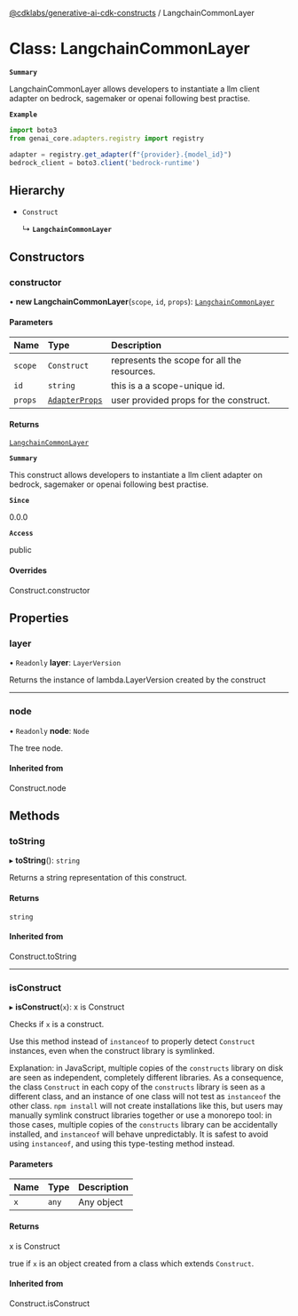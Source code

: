 [@cdklabs/generative-ai-cdk-constructs](/docs/api) / LangchainCommonLayer

# Class: LangchainCommonLayer

**`Summary`**

LangchainCommonLayer allows developers to instantiate a llm client adapter on bedrock, sagemaker or openai following best practise.

**`Example`**

```ts
import boto3
from genai_core.adapters.registry import registry

adapter = registry.get_adapter(f"{provider}.{model_id}")
bedrock_client = boto3.client('bedrock-runtime')
```

## Hierarchy

- `Construct`

  ↳ **`LangchainCommonLayer`**

## Constructors

### constructor

• **new LangchainCommonLayer**(`scope`, `id`, `props`): [`LangchainCommonLayer`](LangchainCommonLayer.md)

#### Parameters

| Name | Type                                                   | Description |
| :------ |:-------------------------------------------------------| :------ |
| `scope` | `Construct`                                            | represents the scope for all the resources. |
| `id` | `string`                                               | this is a a scope-unique id. |
| `props` | [`AdapterProps`](/docs/api/interfaces/AdapterProps.md) | user provided props for the construct. |

#### Returns

[`LangchainCommonLayer`](LangchainCommonLayer.md)

**`Summary`**

This construct allows developers to instantiate a llm client adapter on bedrock, sagemaker or openai following best practise.

**`Since`**

0.0.0

**`Access`**

public

#### Overrides

Construct.constructor

## Properties

### layer

• `Readonly` **layer**: `LayerVersion`

Returns the instance of lambda.LayerVersion created by the construct

___

### node

• `Readonly` **node**: `Node`

The tree node.

#### Inherited from

Construct.node

## Methods

### toString

▸ **toString**(): `string`

Returns a string representation of this construct.

#### Returns

`string`

#### Inherited from

Construct.toString

___

### isConstruct

▸ **isConstruct**(`x`): x is Construct

Checks if `x` is a construct.

Use this method instead of `instanceof` to properly detect `Construct`
instances, even when the construct library is symlinked.

Explanation: in JavaScript, multiple copies of the `constructs` library on
disk are seen as independent, completely different libraries. As a
consequence, the class `Construct` in each copy of the `constructs` library
is seen as a different class, and an instance of one class will not test as
`instanceof` the other class. `npm install` will not create installations
like this, but users may manually symlink construct libraries together or
use a monorepo tool: in those cases, multiple copies of the `constructs`
library can be accidentally installed, and `instanceof` will behave
unpredictably. It is safest to avoid using `instanceof`, and using
this type-testing method instead.

#### Parameters

| Name | Type | Description |
| :------ | :------ | :------ |
| `x` | `any` | Any object |

#### Returns

x is Construct

true if `x` is an object created from a class which extends `Construct`.

#### Inherited from

Construct.isConstruct

